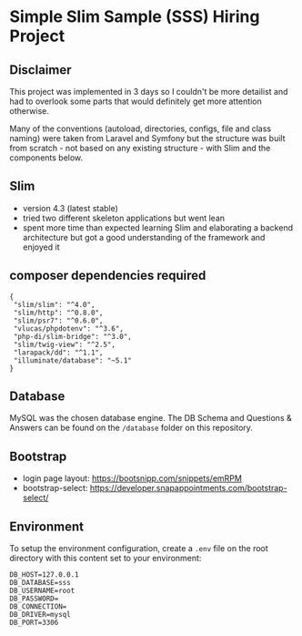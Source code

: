 # Simple Slim Sample (SSS) Hiring Project

## Disclaimer

This project was implemented in 3 days so I couldn't be more detailist and had to overlook some parts that would definitely get more attention otherwise.

Many of the conventions (autoload, directories, configs, file and class naming) were taken from Laravel and Symfony but the structure was built from scratch - not based on any existing structure - with Slim and the components below.

## Slim
  * version 4.3 (latest stable)
  * tried two different skeleton applications but went lean
  * spent more time than expected learning Slim and elaborating a backend architecture but got a good understanding of the framework and enjoyed it

## composer dependencies required
 ```
{
  "slim/slim": "^4.0",
  "slim/http": "^0.8.0",
  "slim/psr7": "^0.6.0",
  "vlucas/phpdotenv": "^3.6",
  "php-di/slim-bridge": "^3.0",
  "slim/twig-view": "^2.5",
  "larapack/dd": "^1.1",
  "illuminate/database": "~5.1"
}
  ```

## Database

MySQL was the chosen database engine. The DB Schema and Questions & Answers can be found on the `/database` folder on this repository.

## Bootstrap
  * login page layout:  https://bootsnipp.com/snippets/emRPM
  * bootstrap-select: https://developer.snapappointments.com/bootstrap-select/

## Environment

To setup the environment configuration, create a `.env` file on the root directory with this content set to your environment:
```
DB_HOST=127.0.0.1
DB_DATABASE=sss
DB_USERNAME=root
DB_PASSWORD=
DB_CONNECTION=
DB_DRIVER=mysql
DB_PORT=3306
```